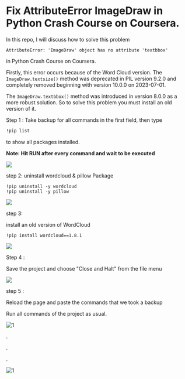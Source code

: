 # Fix AttributeError ImageDraw in Python Crash Course on Coursera.
In this repo, I will discuss how to solve this problem

`AttributeError: 'ImageDraw' object has no attribute 'textbbox'` 

in Python Crash Course on Coursera.

Firstly, this error occurs because of the Word Cloud version.
The `ImageDraw.textsize()` method was deprecated in PIL version 9.2.0 and completely removed beginning with version 10.0.0 on 2023-07-01.

The `ImageDraw.textbbox()` method was introduced in version 8.0.0 as a more robust solution.
So to solve this problem  you must install an old version of it. 

Step 1 : 
Take backup for all commands in the first field, then type
```bash
!pip list
```
to show all packages installed.

**Note: Hit RUN after every command and wait to be executed** 


![](https://i.ibb.co/M8Jvs8g/11.png)


step 2:
uninstall wordcloud & pillow Package
```
!pip uninstall -y wordcloud
!pip uninstall -y pillow
```


![](https://i.ibb.co/ZN74kRt/uni.png)


step 3:

install an old version of WordCloud 
```
!pip install wordcloud==1.8.1
```


![](https://i.ibb.co/1r8r858/in.png)


Step 4 : 

Save the project and choose "Close and Halt" from the file menu 


![](https://i.ibb.co/3Y6kc9M/save.png)


step 5 : 

Reload the page and paste the commands that we took a backup 

Run all commands of the project as usual.


![1](https://i.ibb.co/NKSf9CY/1.png)


.

.

.


![1](https://i.ibb.co/jH4X40X/3.png)
